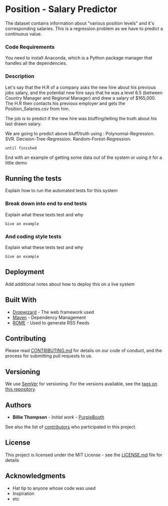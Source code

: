 # Position - Salary Predictor

The dataset contains information about "various position levels" and it's corresponding salaries. This is a regression problem as
we have to predict a continuous value.


### Code Requirements

You need to install Anaconda, which is a Python package manager that handles all the dependencies.


### Description


Let's say that the H.R of a company asks the new hire about his previous jobs salary, and the potential new hire says that he was a level 6.5 (between Country Manager and Regional Manager) and drew a salary of $165,000. The H.R then contacts his previous employer and gets the Position_Salaries.csv from him.

The job is to predict if the new hire was bluffing/telling the truth about his last drawn salary.

We are going to predict above bluff/truth using :
Polynomial-Regression.
SVR.
Decision-Tree-Regression.
Random-Forest-Regression.

```
until finished
```

End with an example of getting some data out of the system or using it for a little demo

## Running the tests

Explain how to run the automated tests for this system

### Break down into end to end tests

Explain what these tests test and why

```
Give an example
```

### And coding style tests

Explain what these tests test and why

```
Give an example
```

## Deployment

Add additional notes about how to deploy this on a live system

## Built With

* [Dropwizard](http://www.dropwizard.io/1.0.2/docs/) - The web framework used
* [Maven](https://maven.apache.org/) - Dependency Management
* [ROME](https://rometools.github.io/rome/) - Used to generate RSS Feeds

## Contributing

Please read [CONTRIBUTING.md](https://gist.github.com/PurpleBooth/b24679402957c63ec426) for details on our code of conduct, and the process for submitting pull requests to us.

## Versioning

We use [SemVer](http://semver.org/) for versioning. For the versions available, see the [tags on this repository](https://github.com/your/project/tags). 

## Authors

* **Billie Thompson** - *Initial work* - [PurpleBooth](https://github.com/PurpleBooth)

See also the list of [contributors](https://github.com/your/project/contributors) who participated in this project.

## License

This project is licensed under the MIT License - see the [LICENSE.md](LICENSE.md) file for details

## Acknowledgments

* Hat tip to anyone whose code was used
* Inspiration
* etc























